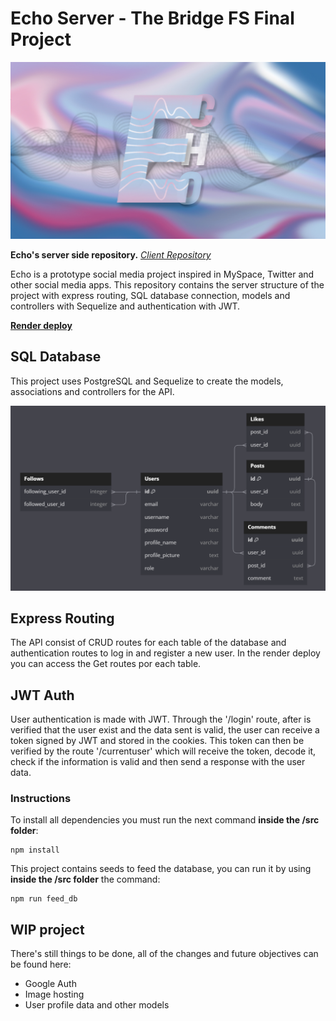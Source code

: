 # Echo Server - The Bridge FS Final Project #

![img](./assets/banner.jpg)

**Echo's server side repository.** [*Client Repository*](https://github.com/GREGORIOtsr/echo_client/)

Echo is a prototype social media project inspired in MySpace, Twitter and other social media apps. This repository contains the server structure of the project with express routing, SQL database connection, models and controllers with Sequelize and authentication with JWT.

[**Render deploy**](https://echo-server-04tc.onrender.com/)

## SQL Database ##

This project uses PostgreSQL and Sequelize to create the models, associations and controllers for the API.

![img](./assets/logical_model.png)

## Express Routing ##

The API consist of CRUD routes for each table of the database and authentication routes to log in and register a new user. In the render deploy you can access the Get routes por each table.

## JWT Auth ##

User authentication is made with JWT. Through the '/login' route, after is verified that the user exist and the data sent is valid, the user can receive a token signed by JWT and stored in the cookies. This token can then be verified by the route '/currentuser' which will receive the token, decode it, check if the information is valid and then send a response with the user data.

### Instructions ###

To install all dependencies you must run the next command **inside the /src folder**:

```
npm install
```

This project contains seeds to feed the database, you can run it by using **inside the /src folder** the command:

```
npm run feed_db
```

## WIP project ##

There's still things to be done, all of the changes and future objectives can be found here:

- Google Auth
- Image hosting
- User profile data and other models
